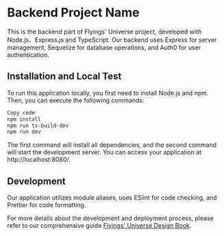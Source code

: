 # Backend Project Name
This is the backend part of Flyings' Universe project, developed with Node.js、Express.js and TypeScript. Our backend uses Express for server management, Sequelize for database operations, and Auth0 for user authentication.

## Installation and Local Test
To run this application locally, you first need to install Node.js and npm. Then, you can execute the following commands:

```bash
Copy code
npm install
npm run ts-build-dev
npm run dev
```

The first command will install all dependencies, and the second command will start the development server. You can access your application at http://localhost:8080/.

## Development
Our application utilizes module aliases, uses ESlint for code checking, and Prettier for code formatting.

For more details about the development and deployment process, please refer to our comprehensive guide  [Flyings' Universe Design Book](https://flyings-books.gitbook.io/flyings_universe_design).